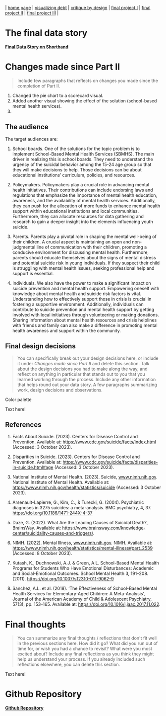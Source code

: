 | [home page](https://merlinwijaya.github.io/tswd-portfolio/) | [visualizing debt](dataviz2) | [critique by design](critique-by-design) | [final project I](final-project-part-one) | [final project II](final-project-part-two) | [final project III](final-project-part-three) |

# The final data story
**[Final Data Story on Shorthand](https://carnegiemellon.shorthandstories.com/tswd-final-project-fall23/index.html)**

# Changes made since Part II 
> Include few paragraphs that reflects on changes you made since the completion of Part II. 
1. Changed the pie chart to a scorecard visual.
2. Added another visual showing the effect of the solution (school-based mental health services).
3. 

## The audience
The target audiences are:
1. School boards.
One of the solutions for the topic problem is to implement School-Based Mental Health Services (SBMHS). The main driver in realizing this is school boards. They need to understand the urgency of the suicidal behavior among the 15-24 age group so that they will make decisions to help. Those decisions can be about educational institutions’ curriculum, policies, and resources.

2. Policymakers.
Policymakers play a crucial role in advancing mental health initiatives. Their contributions can include endorsing laws and regulations that emphasize the importance of mental health education, awareness, and the availability of mental health services. Additionally, they can push for the allocation of more funds to enhance mental health support within educational institutions and local communities. Furthermore, they can allocate resources for data gathering and research to gain a deeper insight into the elements influencing youth suicide.
   
3. Parents.
Parents play a pivotal role in shaping the mental well-being of their children. A crucial aspect is maintaining an open and non-judgmental line of communication with their children, promoting a conducive environment for discussing mental health. Furthermore, parents should educate themselves about the signs of mental distress and potential suicide risk in young individuals. If they suspect their child is struggling with mental health issues, seeking professional help and support is essential.

4. Individuals.
We also have the power to make a significant impact on suicide prevention and mental health support. Empowering oneself with knowledge about mental health and suicide risk factors is vital. Understanding how to effectively support those in crisis is crucial in fostering a supportive environment. Additionally, individuals can contribute to suicide prevention and mental health support by getting involved with local initiatives through volunteering or making donations. Sharing information about mental health resources and crisis helplines with friends and family can also make a difference in promoting mental health awareness and support within the community.
  
## Final design decisions
> You can specifically break out your design decisions here, or include it under *Changes made since Part II* and delete this section. Talk about the design decisions you had to make along the way, and reflect on anything in particular that stands out to you that you learned working through the process.  Include any other information that helps round out your data story.
> A few paragraphs summarizing work, design decisions and observations.

Color palette

Text here!

## References
1. Facts About Suicide. (2023). Centers for Disease Control and Prevention. Available at: https://www.cdc.gov/suicide/facts/index.html (Accessed: 3 October 2023).

2. Disparities in Suicide. (2023). Centers for Disease Control and Prevention. Available at: https://www.cdc.gov/suicide/facts/disparities-in-suicide.html#age (Accessed: 3 October 2023).

3. National Institute of Mental Health. (2023). Suicide, www.nimh.nih.gov. National Institute of Mental Health. Available at: https://www.nimh.nih.gov/health/statistics/suicide (Accessed: 3 October 2023).

4. Arsenault-Lapierre, G., Kim, C., & Turecki, G. (2004). Psychiatric diagnoses in 3275 suicides: a meta-analysis. BMC psychiatry, 4, 37. https://doi.org/10.1186/1471-244X-4-37

5. Daze, G. (2022). What Are the Leading Causes of Suicidal Death?, BrainsWay. Available at: https://www.brainsway.com/knowledge-center/suicidality-causes-and-triggers/.

6. NIMH. (2022). Mental Illness, www.nimh.nih.gov. NIMH. Available at: https://www.nimh.nih.gov/health/statistics/mental-illness#part_2539 (Accessed: 8 October 2023).

7. Kutash, K., Duchnowski, A.J. & Green, A.L. School-Based Mental Health Programs for Students Who Have Emotional Disturbances: Academic and Social-Emotional Outcomes. School Mental Health 3, 191–208. (2011). https://doi.org/10.1007/s12310-011-9062-9

8. Sanchez, A.L. et al. (2018). ‘The Effectiveness of School-Based Mental Health Services for Elementary-Aged Children: A Meta-Analysis’, Journal of the American Academy of Child & Adolescent Psychiatry, 57(3), pp. 153–165. Available at: https://doi.org/10.1016/j.jaac.2017.11.022.


# Final thoughts
> You can summarize any final thoughts / reflections that don't fit well in the previous sections here.  How did it go?  What did you run out of time for, or wish you had a chance to revisit?  What were you most excited about?  Include any final reflections as you think they might help us understand your process.  If you already included such reflections elsewhere, you can delete this section. 

Text here!

# Github Repository
**[Github Repository](https://github.com/merlinwijaya/tswd-portfolio)**

